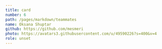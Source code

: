 ```yaml
---
title: card
number: 6
path: /pages/markdown/teammates
name: Oksana Shuptar
github: https://github.com/mesmeri
photo: https://avatars3.githubusercontent.com/u/49590226?s=400&v=4
role: unset
---
```

